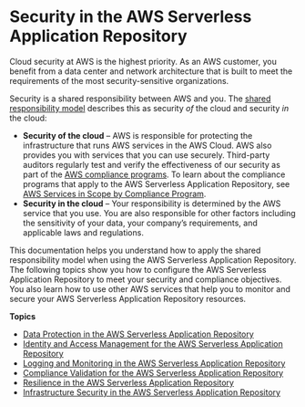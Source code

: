 # Security in the AWS Serverless Application Repository<a name="security"></a>

Cloud security at AWS is the highest priority\. As an AWS customer, you benefit from a data center and network architecture that is built to meet the requirements of the most security\-sensitive organizations\.

Security is a shared responsibility between AWS and you\. The [shared responsibility model](http://aws.amazon.com/compliance/shared-responsibility-model/) describes this as security *of* the cloud and security *in* the cloud:
+ **Security of the cloud** – AWS is responsible for protecting the infrastructure that runs AWS services in the AWS Cloud\. AWS also provides you with services that you can use securely\. Third\-party auditors regularly test and verify the effectiveness of our security as part of the [AWS compliance programs](http://aws.amazon.com/compliance/programs/)\. To learn about the compliance programs that apply to the AWS Serverless Application Repository, see [AWS Services in Scope by Compliance Program](http://aws.amazon.com/compliance/services-in-scope/)\.
+ **Security in the cloud** – Your responsibility is determined by the AWS service that you use\. You are also responsible for other factors including the sensitivity of your data, your company’s requirements, and applicable laws and regulations\. 

This documentation helps you understand how to apply the shared responsibility model when using the AWS Serverless Application Repository\. The following topics show you how to configure the AWS Serverless Application Repository to meet your security and compliance objectives\. You also learn how to use other AWS services that help you to monitor and secure your AWS Serverless Application Repository resources\. 

**Topics**
+ [Data Protection in the AWS Serverless Application Repository](data-protection.md)
+ [Identity and Access Management for the AWS Serverless Application Repository](security-iam.md)
+ [Logging and Monitoring in the AWS Serverless Application Repository](security-logging-monitoring.md)
+ [Compliance Validation for the AWS Serverless Application Repository](SAR-compliance.md)
+ [Resilience in the AWS Serverless Application Repository](disaster-recovery-resiliency.md)
+ [Infrastructure Security in the AWS Serverless Application Repository](infrastructure-security.md)